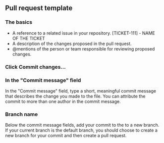 ## Pull request template

### The basics

 - A reference to a related issue in your repository. [TICKET-111] - NAME OF THE TICKET
 - A description of the changes proposed in the pull request.
 - @mentions of the person or team responsible for reviewing proposed changes.


### Click Commit changes...

### In the "Commit message" field

In the "Commit message" field,  type a short, meaningful commit message that describes 
the change you made to the file. You can attribute the commit to more than one author 
in the commit message. 

### Branch name 

Below the commit message fields, add your commit to the to a new branch. If your current branch is the default branch, 
you should choose to create a new branch for your commit and then create a pull request. 
